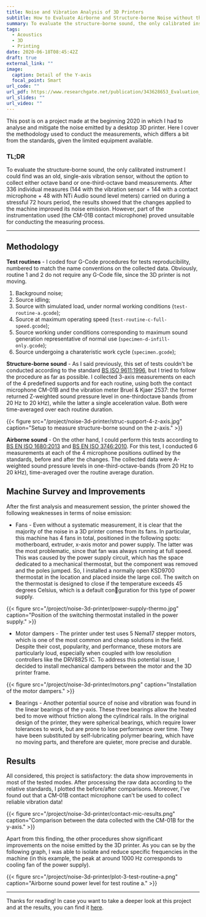 ```yaml
---
title: Noise and Vibration Analysis of 3D Printers
subtitle: How to Evaluate Airborne and Structure-borne Noise without the Right Tools
summary: To evaluate the structure-borne sound, the only calibrated instrument I could find was an old, single-axis vibration sensor. After 336 individual measures carried on during a stressful 72 hours period, I can show you the results.
tags:
  - Acoustics
  - 3D
  - Printing
date: 2020-06-18T08:45:42Z
draft: true
external_link: ""
image:
  caption: Detail of the Y-axis
  focal_point: Smart
url_code: ""
url_pdf: https://www.researchgate.net/publication/343628653_Evaluation_and_Mitigation_of_Airborne_and_Structure-borne_Noise_Emitted_by_3D_Printer
url_slides: ""
url_video: ""
---
```


This post is on a project made at the beginning 2020 in which I had to analyse and mitigate the noise emitted by a desktop 3D printer. Here I cover the methodology used to conduct the measurements, which differs a bit from the standards, given the limited equipment available.

### TL;DR

To evaluate the structure-borne sound, the only calibrated instrument I could find was an old, single-axis vibration sensor, without the option to collect either octave band or one-third-octave band measurements. After 336 individual measures (144 with the vibration sensor + 144 with a contact microphone + 48 with NTi Audio sound level meters) carried on during a stressful 72 hours period, the results showed that the changes applied to the machine improved its noise emission. However, part of the instrumentation used (the CM-01B contact microphone) proved unsuitable for conducting the measuring process.

---

## Methodology

**Test routines** - I coded four G-Code procedures for tests reproducibility, numbered to match the name conventions on the collected data. Obviously, routine 1 and 2 do not require any G-Code file, since the 3D printer is not moving.

1. Background noise;
2. Source idling;
3. Source with simulated load, under normal working conditions (`test-routine-a.gcode`);
4. Source at maximum operating speed (`test-routine-c-full-speed.gcode`);
5. Source working under conditions corresponding to maximum sound generation
representative of normal use (`specimen-d-infill-only.gcode`);
6. Source undergoing a charateristic work cycle (`specimen.gcode`);

**Structure-borne sound** - As I said previously, this set of tests couldn't be conducted according to the standard [BS ISO 9611:1996](https://shop.bsigroup.com/ProductDetail/?pid=000000000000942052), but I tried to follow the procedure as far as possible. I collected 3-axis measurements on each of the 4 predefined supports and for each routine, using both the contact microphone CM-01B and the vibration meter Bruel & Kjaer 2537: the former returned Z-weighted sound pressure level in one-thirdoctave bands (from 20 Hz to 20 kHz), while the latter a single acceleration value. Both were time-averaged over each routine duration.

{{< figure src="/project/noise-3d-printer/struc-support-4-z-axis.jpg" caption="Setup to measure structure-borne sound on the z-axis." >}}

**Airborne sound** - On the other hand, I could perform this tests according to [BS EN ISO 1680:2013](https://shop.bsigroup.com/ProductDetail?pid=000000000030276993) and [BS EN ISO 3746:2010](https://shop.bsigroup.com/ProductDetail/?pid=000000000030094857). For this test, I conducted 6 measurements at each of the 4 microphone positions outlined by the standards, before and after the changes. The collected data were A-weighted sound pressure levels in one-third-octave-bands (from 20 Hz to 20 kHz), time-averaged over the routine average duration.

## Machine Survey and Improvements

After the first analysis and measurement session, the printer showed the following weaknesses in terms of noise emission:

- Fans - Even without a systematic measurement, it is clear that the majority of the noise in a 3D printer comes from its fans. In particular, this machine has 4 fans in total, positioned in the following spots: motherboard, extruder, x-axis motor and power supply. The latter was the most problematic, since that fan was always running at full speed. This was caused by the power supply circuit, which has the space dedicated to a mechanical thermostat, but the component was removed and the poles jumped. So, I installed a normally open KSD9700 thermostat in the location and placed inside the large coil. The switch on the thermostat is designed to close if the temperature exceeds 45 degrees Celsius, which is a default conguration for this type of power supply.

{{< figure src="/project/noise-3d-printer/power-supply-thermo.jpg" caption="Position of the switching thermostat installed in the power supply." >}}

- Motor dampers - The printer under test uses 5 Nema17 stepper motors, which is one of the most common and cheap solutions in the field. Despite their cost, popularity, and performance, these motors are particularly loud, especially when coupled with low resolution controllers
like the DRV8825 IC. To address this potential issue, I decided to install mechanical dampers between the motor and the 3D printer frame.

{{< figure src="/project/noise-3d-printer/motors.png" caption="Installation of the motor dampers." >}}

- Bearings - Another potential source of noise and vibration was found in the linear bearings of the y-axis. These three bearings allow the heated bed to move without friction along the cylindrical rails. In the original design of the printer, they were spherical bearings, which require lower tolerances to work, but are prone to lose performance over time. They have been substituted by self-lubricating polymer bearing, which have no moving parts, and therefore are quieter, more precise and durable.


## Results

All considered, this project is satisfactory: the data show improvements in most of the tested modes. After processing the raw data according to the relative standards, I plotted the before/after comparisons. Moreover, I've found out that a CM-01B contact microphone can't be used to collect reliable vibration data!

{{< figure src="/project/noise-3d-printer/contact-mic-results.png" caption="Comparison between the data collected with the CM-01B for the y-axis." >}}

Apart from this finding, the other procedures show significant improvements on the noise emitted by the 3D printer. As you can se by the following graph, I was able to isolate and reduce specific frequencies in the machine (in this example, the peak at around 1000 Hz corresponds to cooling fan of the power supply).

{{< figure src="/project/noise-3d-printer/plot-3-test-routine-a.png" caption="Airborne sound power level for test routine a." >}}

---

Thanks for reading! In case you want to take a deeper look at this project and at the results, you can find it [here](https://www.researchgate.net/publication/343628653_Evaluation_and_Mitigation_of_Airborne_and_Structure-borne_Noise_Emitted_by_3D_Printer#fullTextFileContent).
